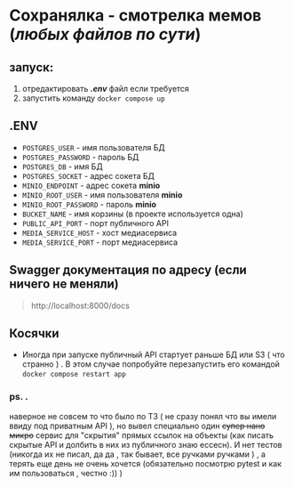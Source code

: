 # Сохранялка - смотрелка мемов (_любых файлов по сути_)

## запуск:
1. отредактировать ___.env___ файл если требуется
2. запустить команду ```docker compose up```

## .ENV
* ```POSTGRES_USER``` - имя пользователя БД 
* ```POSTGRES_PASSWORD``` - пароль БД
* ```POSTGRES_DB``` - имя БД
* ```POSTGRES_SOCKET``` - адрес сокета БД 
* ```MINIO_ENDPOINT``` - адрес сокета **minio** 
* ```MINIO_ROOT_USER``` - имя пользователя **minio**
* ```MINIO_ROOT_PASSWORD``` - пароль **minio**
* ```BUCKET_NAME``` - имя корзины (в проекте используется одна)
* ```PUBLIC_API_PORT``` - порт публичного API
* ```MEDIA_SERVICE_HOST``` - хост медиасервиса
* ```MEDIA_SERVICE_PORT``` - порт медиасервиса

## Swagger документация по адресу (если ничего не меняли)
> http://localhost:8000/docs

## Косячки
* Иногда при запуске публичный API стартует раньше БД или S3 ( что странно )
. В этом случае попробуйте перезапустить его командой 
```docker compose restart app```

### ps. .
наверное не совсем то что было по ТЗ ( не сразу понял что вы имели ввиду под приватным API ), но вывел специально один 
~~супер нано микро~~ сервис для "скрытия" прямых ссылок на объекты (как писать скрытые API и долбить в них из публичного знаю ессесн). 
И нет тестов (никогда их не писал, да да , так бывает, все ручками ручками )
, а терять еще день не очень хочется (обязательно посмотрю pytest и как им пользоваться , честно :)) )